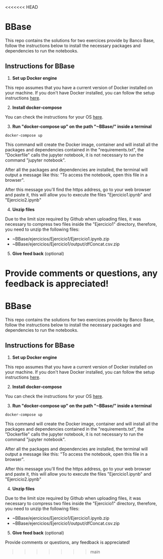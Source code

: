 <<<<<<< HEAD
# BBase

This repo contains the solutions for two exercices provide by Banco Base, follow the instructions below to install the necessary packages and dependencies to run the notebooks.


## Instructions for BBase

1. **Set up Docker engine**

This repo assumes that you have a current version of Docker installed on your machine. If you don't have Docker installed, you can follow the setup instructions [here](https://docs.docker.com/get-started/#download-and-install-docker).

2. **Install docker-compose**

You can check the instructions for your OS [here](https://docs.docker.com/compose/install/).


3. **Run "docker-compose up" on the path "~BBase/" inside a terminal**

```
docker-compose up
```

This command will create the Docker image, container and will install all the packages and dependencies contained in the "requirements.txt", the "Dockerfile" calls the jupyter notebook, it is not necessary to run the command "jupyter notebook".

After all the packages and dependencies are installed, the terminal will output a message like this: "To access the notebook, open this file in a browser".

After this message you'll find the https address, go to your web browser and paste it, this will allow you to execute the files "Ejercicio1.ipynb" and "Ejercicio2.ipynb"



4. **Unzip files**

Due to the limit size required by Github when uploading files, it was necessary to compress two files inside the "Ejercicio1" directory, therefore, you need to unzip the following files:

 - ~BBase/ejercicios/Ejercicio1/Ejercicio1.ipynb.zip
 - ~BBase/ejercicios/Ejercicio1/output/dfConcat.csv.zip


5. **Give feed back** (optional)

Provide comments or questions, any feedback is appreciated!
=======
# BBase

This repo contains the solutions for two exercices provide by Banco Base, follow the instructions below to install the necessary packages and dependencies to run the notebooks.


## Instructions for BBase

1. **Set up Docker engine**

This repo assumes that you have a current version of Docker installed on your machine. If you don't have Docker installed, you can follow the setup instructions [here](https://docs.docker.com/get-started/#download-and-install-docker).

2. **Install docker-compose**

You can check the instructions for your OS [here](https://docs.docker.com/compose/install/).


3. **Run "docker-compose up" on the path "~BBase/" inside a terminal**

```
docker-compose up
```

This command will create the Docker image, container and will install all the packages and dependencies contained in the "requirements.txt", the "Dockerfile" calls the jupyter notebook, it is not necessary to run the command "jupyter notebook".

After all the packages and dependencies are installed, the terminal will output a message like this: "To access the notebook, open this file in a browser".

After this message you'll find the https address, go to your web browser and paste it, this will allow you to execute the files "Ejercicio1.ipynb" and "Ejercicio2.ipynb"



4. **Unzip files**

Due to the limit size required by Github when uploading files, it was necessary to compress two files inside the "Ejercicio1" directory, therefore, you need to unzip the following files:

 - ~BBase/ejercicios/Ejercicio1/Ejercicio1.ipynb.zip
 - ~BBase/ejercicios/Ejercicio1/output/dfConcat.csv.zip


5. **Give feed back** (optional)

Provide comments or questions, any feedback is appreciated!
>>>>>>> main
